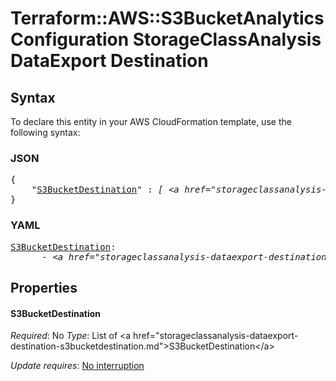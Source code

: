 # Terraform::AWS::S3BucketAnalyticsConfiguration StorageClassAnalysis DataExport Destination

## Syntax

To declare this entity in your AWS CloudFormation template, use the following syntax:

### JSON

<pre>
{
    "<a href="#s3bucketdestination" title="S3BucketDestination">S3BucketDestination</a>" : <i>[ &lt;a href=&#34;storageclassanalysis-dataexport-destination-s3bucketdestination.md&#34;&gt;S3BucketDestination&lt;/a&gt;, ... ]</i>
}
</pre>

### YAML

<pre>
<a href="#s3bucketdestination" title="S3BucketDestination">S3BucketDestination</a>: <i>
      - &lt;a href=&#34;storageclassanalysis-dataexport-destination-s3bucketdestination.md&#34;&gt;S3BucketDestination&lt;/a&gt;</i>
</pre>

## Properties

#### S3BucketDestination

_Required_: No
_Type_: List of &lt;a href=&#34;storageclassanalysis-dataexport-destination-s3bucketdestination.md&#34;&gt;S3BucketDestination&lt;/a&gt;

_Update requires_: [No interruption](https://docs.aws.amazon.com/AWSCloudFormation/latest/UserGuide/using-cfn-updating-stacks-update-behaviors.html#update-no-interrupt)

